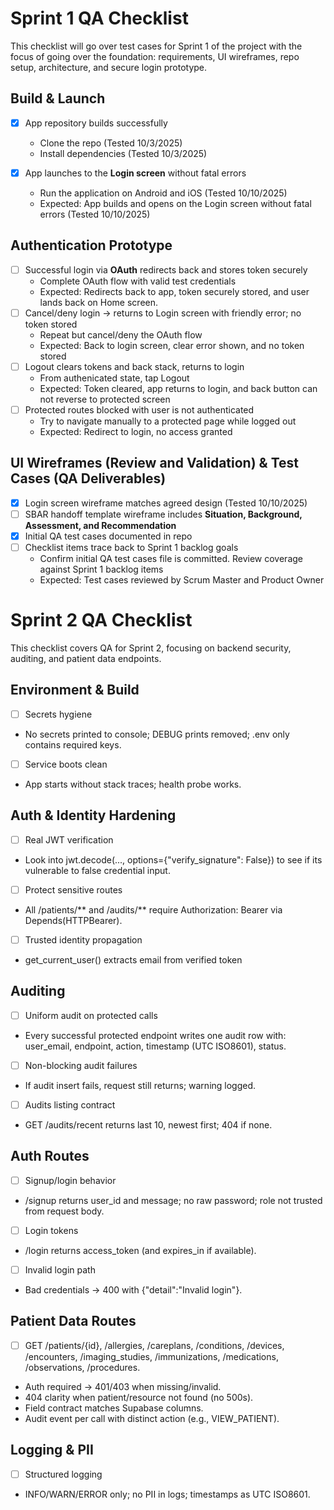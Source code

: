 # Sprint 1 QA Checklist

This checklist will go over test cases for Sprint 1 of the project with the focus of going over the foundation: requirements, UI wireframes, repo setup, architecture, and secure login prototype.

## Build & Launch
- [x] App repository builds successfully
  - Clone the repo (Tested 10/3/2025)
  - Install dependencies (Tested 10/3/2025)
    
- [x] App launches to the **Login screen** without fatal errors
  - Run the application on Android and iOS (Tested 10/10/2025)
  - Expected: App builds and opens on the Login screen without fatal errors (Tested 10/10/2025)

## Authentication Prototype
- [ ] Successful login via **OAuth** redirects back and stores token securely
  - Complete OAuth flow with valid test credentials
  - Expected: Redirects back to app, token securely stored, and user lands back on Home screen.
- [ ] Cancel/deny login -> returns to Login screen with friendly error; no token stored
  - Repeat but cancel/deny the OAuth flow
  - Expected: Back to login screen, clear error shown, and no token stored
- [ ] Logout clears tokens and back stack, returns to login
  - From authenicated state, tap Logout
  - Expected: Token cleared, app returns to login, and back button can not reverse to protected screen
- [ ] Protected routes blocked with user is not authenticated
  - Try to navigate manually to a protected page while logged out
  - Expected: Redirect to login, no access granted

## UI Wireframes (Review and Validation) & Test Cases (QA Deliverables)
- [x] Login screen wireframe matches agreed design (Tested 10/10/2025)
- [ ] SBAR handoff template wireframe includes **Situation, Background, Assessment, and Recommendation**
- [x] Initial QA test cases documented in repo
- [ ] Checklist items trace back to Sprint 1 backlog goals
  - Confirm initial QA test cases file is committed. Review coverage against Sprint 1 backlog items
  - Expected: Test cases reviewed by Scrum Master and Product Owner
     
# Sprint 2 QA Checklist

This checklist covers QA for Sprint 2, focusing on backend security, auditing, and patient data endpoints.

## Environment & Build
- [ ] Secrets hygiene
- No secrets printed to console; DEBUG prints removed; .env only contains required keys.
- [ ] Service boots clean
- App starts without stack traces; health probe works.

## Auth & Identity Hardening
- [ ] Real JWT verification
- Look into jwt.decode(..., options={"verify_signature": False}) to see if its vulnerable to false credential input.
- [ ] Protect sensitive routes
- All /patients/** and /audits/** require Authorization: Bearer <token> via Depends(HTTPBearer).
- [ ] Trusted identity propagation
- get_current_user() extracts email from verified token

## Auditing
- [ ] Uniform audit on protected calls
- Every successful protected endpoint writes one audit row with: user_email, endpoint, action, timestamp (UTC ISO8601), status.
- [ ] Non-blocking audit failures
- If audit insert fails, request still returns; warning logged.
- [ ] Audits listing contract
- GET /audits/recent returns last 10, newest first; 404 if none.

## Auth Routes
- [ ] Signup/login behavior
- /signup returns user_id and message; no raw password; role not trusted from request body.
- [ ] Login tokens
- /login returns access_token (and expires_in if available).
- [ ] Invalid login path
- Bad credentials → 400 with {"detail":"Invalid login"}.

## Patient Data Routes
- [ ] GET /patients/{id}, /allergies, /careplans, /conditions, /devices, /encounters, /imaging_studies, /immunizations, /medications, /observations, /procedures.
- Auth required → 401/403 when missing/invalid.
- 404 clarity when patient/resource not found (no 500s).
- Field contract matches Supabase columns.
- Audit event per call with distinct action (e.g., VIEW_PATIENT).

## Logging & PII
- [ ] Structured logging
- INFO/WARN/ERROR only; no PII in logs; timestamps as UTC ISO8601.

